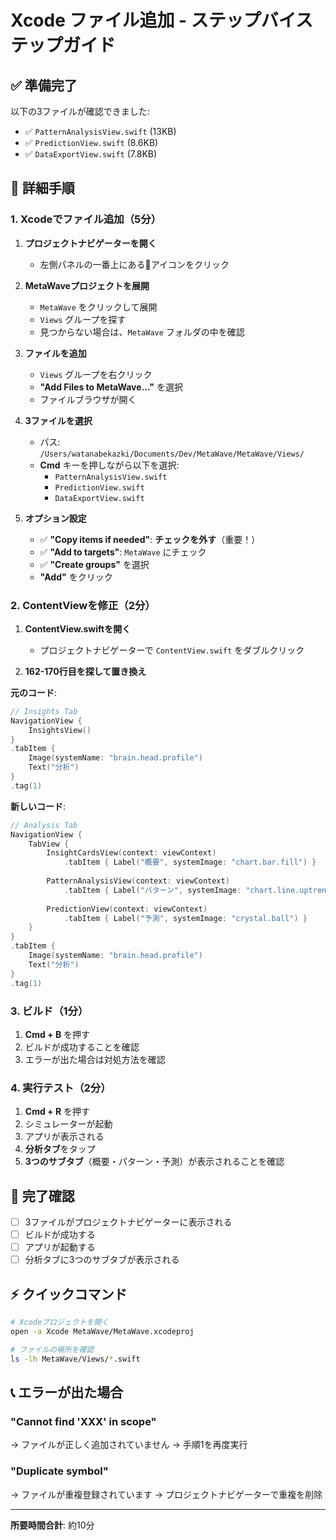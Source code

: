# Xcode ファイル追加 - ステップバイステップガイド

## ✅ 準備完了

以下の3ファイルが確認できました:
- ✅ `PatternAnalysisView.swift` (13KB)
- ✅ `PredictionView.swift` (8.6KB)  
- ✅ `DataExportView.swift` (7.8KB)

## 📝 詳細手順

### 1. Xcodeでファイル追加（5分）

1. **プロジェクトナビゲーターを開く**
   - 左側パネルの一番上にある📁アイコンをクリック

2. **MetaWaveプロジェクトを展開**
   - `MetaWave` をクリックして展開
   - `Views` グループを探す
   - 見つからない場合は、`MetaWave` フォルダの中を確認

3. **ファイルを追加**
   - `Views` グループを右クリック
   - **"Add Files to MetaWave..."** を選択
   - ファイルブラウザが開く

4. **3ファイルを選択**
   - パス: `/Users/watanabekazki/Documents/Dev/MetaWave/MetaWave/Views/`
   - **Cmd** キーを押しながら以下を選択:
     - `PatternAnalysisView.swift`
     - `PredictionView.swift`
     - `DataExportView.swift`

5. **オプション設定**
   - ✅ **"Copy items if needed"**: **チェックを外す**（重要！）
   - ✅ **"Add to targets"**: `MetaWave` にチェック
   - ✅ **"Create groups"** を選択
   - **"Add"** をクリック

### 2. ContentViewを修正（2分）

1. **ContentView.swiftを開く**
   - プロジェクトナビゲーターで `ContentView.swift` をダブルクリック

2. **162-170行目を探して置き換え**

**元のコード**:
```swift
// Insights Tab
NavigationView {
    InsightsView()
}
.tabItem {
    Image(systemName: "brain.head.profile")
    Text("分析")
}
.tag(1)
```

**新しいコード**:
```swift
// Analysis Tab
NavigationView {
    TabView {
        InsightCardsView(context: viewContext)
            .tabItem { Label("概要", systemImage: "chart.bar.fill") }
        
        PatternAnalysisView(context: viewContext)
            .tabItem { Label("パターン", systemImage: "chart.line.uptrend.xyaxis") }
        
        PredictionView(context: viewContext)
            .tabItem { Label("予測", systemImage: "crystal.ball") }
    }
}
.tabItem {
    Image(systemName: "brain.head.profile")
    Text("分析")
}
.tag(1)
```

### 3. ビルド（1分）

1. **Cmd + B** を押す
2. ビルドが成功することを確認
3. エラーが出た場合は対処方法を確認

### 4. 実行テスト（2分）

1. **Cmd + R** を押す
2. シミュレーターが起動
3. アプリが表示される
4. **分析タブ**をタップ
5. **3つのサブタブ**（概要・パターン・予測）が表示されることを確認

## 🎉 完了確認

- [ ] 3ファイルがプロジェクトナビゲーターに表示される
- [ ] ビルドが成功する
- [ ] アプリが起動する
- [ ] 分析タブに3つのサブタブが表示される

## ⚡ クイックコマンド

```bash
# Xcodeプロジェクトを開く
open -a Xcode MetaWave/MetaWave.xcodeproj

# ファイルの場所を確認
ls -lh MetaWave/Views/*.swift
```

## 📞 エラーが出た場合

### "Cannot find 'XXX' in scope"
→ ファイルが正しく追加されていません
→ 手順1を再度実行

### "Duplicate symbol"
→ ファイルが重複登録されています
→ プロジェクトナビゲーターで重複を削除

---

**所要時間合計**: 約10分

